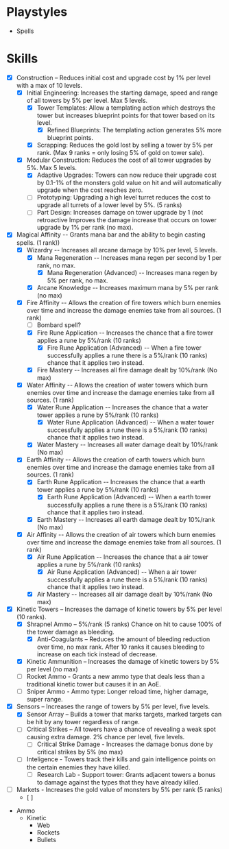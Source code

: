 # Playstyles

*  Spells

# Skills

* [x] Construction – Reduces initial cost and upgrade cost by 1% per level with a max of 10 levels.
  * [x] Initial Engineering: Increases the starting damage, speed and range of all towers by 5% per level. Max 5 levels.
    * [x] Tower Templates:  Allow a templating action which destroys the tower but increases blueprint points for that tower based on its level.
      * [x] Refined Blueprints: The templating action generates 5% more blueprint points.
    * [x] Scrapping: Reduces the gold lost by selling a tower by 5% per rank. (Max 9 ranks = only losing 5% of gold on tower sale).
  * [x] Modular Construction: Reduces the cost of all tower upgrades by 5%. Max 5 levels.
    * [x] Adaptive Upgrades: Towers can now reduce their upgrade cost by 0.1-1% of the monsters gold value on hit and will automatically upgrade when the cost reaches zero.
    * [ ] Prototyping: Upgrading a high level turret reduces the cost to upgrade all turrets of a lower level by 5%. (5 ranks)
    * [ ] Part Design: Increases damage on tower upgrade by 1 (not retroactive Improves the damage increase that occurs on tower upgrade by 1% per rank (no max).
* [x] Magical Affinity -- Grants mana bar and the ability to begin casting spells. (1 rank))
  * [x] Wizardry -- Increases all arcane damage by 10% per level, 5 levels.
    * [x] Mana Regeneration -- Increases mana regen per second by 1 per rank, no max.
      * [x] Mana Regeneration (Advanced) -- Increases mana regen by 5% per rank, no max.
    * [x] Arcane Knowledge -- Increases maximum mana by 5% per rank (no max)
  * [x] Fire Affinity -- Allows the creation of fire towers which burn enemies over time and increase the damage enemies take from all sources. (1 rank)
    * [ ] Bombard spell?
    * [x] Fire Rune Application -- Increases the chance that a fire tower applies a rune by 5%/rank (10 ranks)
      * [x] Fire Rune Application (Advanced) -- When a fire tower successfully applies a rune there is a 5%/rank (10 ranks) chance that it applies two instead.
    * [x] Fire Mastery -- Increases all fire damage dealt by 10%/rank (No max)
  * [x] Water Affinity -- Allows the creation of water towers which burn enemies over time and increase the damage enemies take from all sources. (1 rank)
    * [x] Water Rune Application -- Increases the chance that a water tower applies a rune by 5%/rank (10 ranks)
      * [x] Water Rune Application (Advanced) -- When a water tower successfully applies a rune there is a 5%/rank (10 ranks) chance that it applies two instead.
    * [x] Water Mastery -- Increases all water damage dealt by 10%/rank (No max)
  * [x] Earth Affinity -- Allows the creation of earth towers which burn enemies over time and increase the damage enemies take from all sources. (1 rank)
    * [x] Earth Rune Application -- Increases the chance that a earth tower applies a rune by 5%/rank (10 ranks)
      * [x] Earth Rune Application (Advanced) -- When a earth tower successfully applies a rune there is a 5%/rank (10 ranks) chance that it applies two instead.
    * [x] Earth Mastery -- Increases all earth damage dealt by 10%/rank (No max)
  * [x] Air Affinity -- Allows the creation of air towers which burn enemies over time and increase the damage enemies take from all sources. (1 rank)
    * [x] Air Rune Application -- Increases the chance that a air tower applies a rune by 5%/rank (10 ranks)
      * [x] Air Rune Application (Advanced) -- When a air tower successfully applies a rune there is a 5%/rank (10 ranks) chance that it applies two instead.
    * [x] Air Mastery -- Increases all air damage dealt by 10%/rank (No max)
* [x] Kinetic Towers – Increases the damage of kinetic towers by 5% per level (10 ranks).
  * [x] Shrapnel Ammo – 5%/rank (5 ranks) Chance on hit to cause 100% of the tower damage as bleeding.
     * [x] Anti-Coagulants – Reduces the amount of bleeding reduction over time, no max rank. After 10 ranks it causes bleeding to increase on each tick instead of decrease.
  * [x] Kinetic Ammunition – Increases the damage of kinetic towers by 5% per level (no max)
  * [ ] Rocket Ammo - Grants a new ammo type that deals less than a traditional kinetic tower but causes it in an AoE.
  * [ ] Sniper Ammo - Ammo type: Longer reload time, higher damage, super range.
* [x] Sensors  – Increases the range of towers by 5% per level, five levels.
  * [x] Sensor Array – Builds a tower that marks targets, marked targets can be hit by any tower regardless of range.
  * [ ] Critical Strikes – All towers have a chance of revealing a weak spot causing extra damage. 2% chance per level, five levels.
    * [ ] Critical Strike Damage - Increases the damage bonus done by critical strikes by 5% (no max)
  * [ ] Inteligence - Towers track their kills and gain intelligence points on the certain enemies they have killed.
    * [ ] Research Lab - Support tower: Grants adjacent towers a bonus to damage against the types that they have already killed.
* [ ] Markets - Increases the gold value of monsters by 5% per rank (5 ranks)
  * [ ] 
  
  
* Ammo
  * Kinetic
    * Web
    * Rockets
    * Bullets